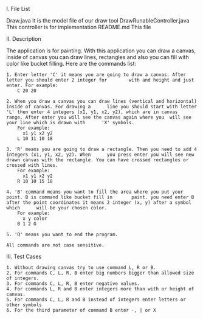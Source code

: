 I. File List

Draw.java						It is the model file of our draw tool
DrawRunableController.java		This controller is for implementation
README.md						This file


II. Description

The application is for painting.
With this application you can draw a canvas, inside of canvas you can draw lines, rectangles and also you can fill with color like bucket filling.
Here are the commands list:

	1. Enter letter 'C' it means you are going to draw a canvas. After letter you should enter 2 integer for 		with and height and just 		enter. For example:
		C 20 20
		
	2. When you draw a canvas you can draw lines (vertical and horizontal) inside of canvas. For drawing a 		line you should start with letter 'L' then enter 4 integers (x1, y1, x2, y2), which are in canvas 		range. After enter you will see the canvas again where you 	will see your line which is drawn with 		'X' symbols.
		For example:
		  x1 y1 x2 y2
		L 10 11 10 18
		
	3. 'R' means you are going to draw a rectangle. Then you need to add 4 integers (x1, y1, x2, y2). When 		you press enter you will see new drawn canvas with the rectangle. You can have crossed rectangles or 		crossed with lines.
		For example:
		  x1 y1 x2 y2
		R 10 10 15 18
		
	4. 'B' command means you want to fill the area where you put your point. B is command like bucket fill in 		paint. you need enter B after the point coordinates it means 2 integer (x, y) after a symbol which 		will be your chosen color.
		For example:
		  x y color
		B 1 2 G
				
	5. 'Q' means you want to end the program. 
	
	All commands are not case sensitive. 
	
III. Test Cases

	1. Without drawing canvas try to use command L, R or B.
	2. For commands C, L, R, B enter big numbers bigger than allowed size of integers.
	3. For commands C, L, R, B enter negative values.  
	4. For commands L, R and B enter integers more than with or height of canvas.
	5. For commands C, L, R and B instead of integers enter letters or other symbols
	6. For the third parameter of command B enter -, | or X